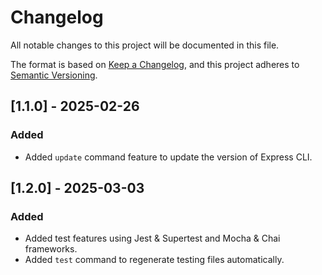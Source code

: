 # Changelog

All notable changes to this project will be documented in this file.

The format is based on [Keep a Changelog](https://keepachangelog.com/en/1.1.0/),
and this project adheres to [Semantic Versioning](https://semver.org/spec/v2.0.0.html).

## [1.1.0] - 2025-02-26

### Added

- Added `update` command feature to update the version of Express CLI.

## [1.2.0] - 2025-03-03

### Added

- Added test features using Jest & Supertest and Mocha & Chai frameworks.
- Added `test` command to regenerate testing files automatically.
